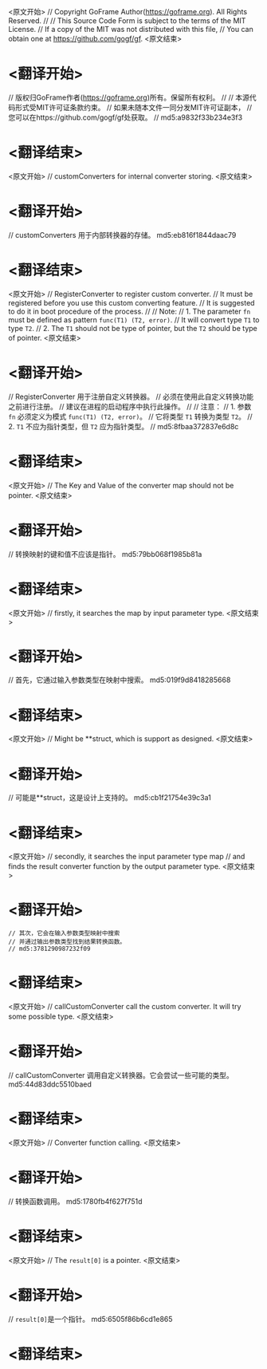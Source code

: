 
<原文开始>
// Copyright GoFrame Author(https://goframe.org). All Rights Reserved.
//
// This Source Code Form is subject to the terms of the MIT License.
// If a copy of the MIT was not distributed with this file,
// You can obtain one at https://github.com/gogf/gf.
<原文结束>

# <翻译开始>
// 版权归GoFrame作者(https://goframe.org)所有。保留所有权利。
//
// 本源代码形式受MIT许可证条款约束。
// 如果未随本文件一同分发MIT许可证副本，
// 您可以在https://github.com/gogf/gf处获取。
// md5:a9832f33b234e3f3
# <翻译结束>


<原文开始>
// customConverters for internal converter storing.
<原文结束>

# <翻译开始>
// customConverters 用于内部转换器的存储。 md5:eb816f1844daac79
# <翻译结束>


<原文开始>
// RegisterConverter to register custom converter.
// It must be registered before you use this custom converting feature.
// It is suggested to do it in boot procedure of the process.
//
// Note:
//  1. The parameter `fn` must be defined as pattern `func(T1) (T2, error)`.
//     It will convert type `T1` to type `T2`.
//  2. The `T1` should not be type of pointer, but the `T2` should be type of pointer.
<原文结束>

# <翻译开始>
// RegisterConverter 用于注册自定义转换器。
// 必须在使用此自定义转换功能之前进行注册。
// 建议在进程的启动程序中执行此操作。
//
// 注意：
//  1. 参数 `fn` 必须定义为模式 `func(T1) (T2, error)`。
//     它将类型 `T1` 转换为类型 `T2`。
//  2. `T1` 不应为指针类型，但 `T2` 应为指针类型。
// md5:8fbaa372837e6d8c
# <翻译结束>


<原文开始>
// The Key and Value of the converter map should not be pointer.
<原文结束>

# <翻译开始>
// 转换映射的键和值不应该是指针。 md5:79bb068f1985b81a
# <翻译结束>


<原文开始>
// firstly, it searches the map by input parameter type.
<原文结束>

# <翻译开始>
// 首先，它通过输入参数类型在映射中搜索。 md5:019f9d8418285668
# <翻译结束>


<原文开始>
// Might be **struct, which is support as designed.
<原文结束>

# <翻译开始>
// 可能是**struct，这是设计上支持的。 md5:cb1f21754e39c3a1
# <翻译结束>


<原文开始>
	// secondly, it searches the input parameter type map
	// and finds the result converter function by the output parameter type.
<原文结束>

# <翻译开始>
	// 其次，它会在输入参数类型映射中搜索
	// 并通过输出参数类型找到结果转换函数。
	// md5:3781290987232f09
# <翻译结束>


<原文开始>
// callCustomConverter call the custom converter. It will try some possible type.
<原文结束>

# <翻译开始>
// callCustomConverter 调用自定义转换器。它会尝试一些可能的类型。 md5:44d83ddc5510baed
# <翻译结束>


<原文开始>
// Converter function calling.
<原文结束>

# <翻译开始>
// 转换函数调用。 md5:1780fb4f627f751d
# <翻译结束>


<原文开始>
// The `result[0]` is a pointer.
<原文结束>

# <翻译开始>
// `result[0]`是一个指针。 md5:6505f86b6cd1e865
# <翻译结束>

